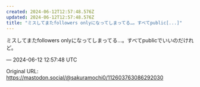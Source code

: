 ```yaml
---
created: 2024-06-12T12:57:48.576Z
updated: 2024-06-12T12:57:48.576Z
title: "ミスしてまたfollowers onlyになってしまってる…。すべてpublic[...]"
---
```


<p>ミスしてまたfollowers onlyになってしまってる…。すべてpublicでいいのだけれど。</p>

&mdash; 2024-06-12 12:57:48 UTC

Original URL: https://mastodon.social/@sakuramochi0/112603763086292030
